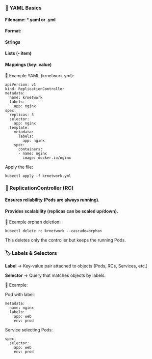 ### 📄 YAML Basics

#### Filename: *.yaml or .yml

#### Format:

  #### Strings

  #### Lists (- item)

  #### Mappings (key: value)

📌 Example YAML (krnetwork.yml):
```
apiVersion: v1
kind: ReplicationController
metadata:
  name: krnetwork
  labels:
    app: nginx
spec:
  replicas: 3
  selector:
    app: nginx
  template:
    metadata:
      labels:
        app: nginx
    spec:
      containers:
      - name: nginx
        image: docker.io/nginx
```

Apply the file:
```
kubectl apply -f krnetwork.yml
```
### 🔄 ReplicationController (RC)

#### Ensures reliability (Pods are always running).

#### Provides scalability (replicas can be scaled up/down).

📌 Example orphan deletion:
```
kubectl delete rc krnetwork --cascade=orphan
```

This deletes only the controller but keeps the running Pods.

### 🏷️ Labels & Selectors

**Label**  → Key-value pair attached to objects (Pods, RCs, Services, etc.)

**Selector** → Query that matches objects by labels.

📌 Example:

Pod with label:
```
metadata:
  name: nginx
  labels:
    app: web
    env: prod
```

Service selecting Pods:
```
spec:
  selector:
    app: web
    env: prod
```

